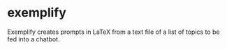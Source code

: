 # exemplify

Exemplify creates prompts in LaTeX from a text file of a list of topics
to be fed into a chatbot.